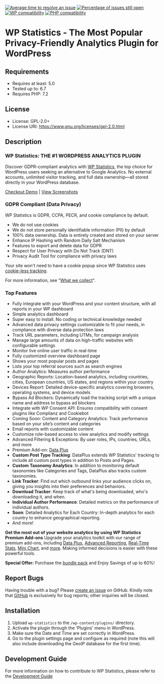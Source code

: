 [![Average time to resolve an issue](https://isitmaintained.com/badge/resolution/wp-statistics/wp-statistics.svg)](http://isitmaintained.com/project/wp-statistics/wp-statistics "Average time to resolve an issue")
[![Percentage of issues still open](https://isitmaintained.com/badge/open/wp-statistics/wp-statistics.svg)](http://isitmaintained.com/project/wp-statistics/wp-statistics "Percentage of issues still open")
[![WP compatibility](https://plugintests.com/plugins/wporg/wp-statistics/wp-badge.svg)](https://plugintests.com/plugins/wporg/wp-statistics/latest)
[![PHP compatibility](https://plugintests.com/plugins/wporg/wp-statistics/php-badge.svg)](https://plugintests.com/plugins/wporg/wp-statistics/latest)

# WP Statistics - The Most Popular Privacy-Friendly Analytics Plugin for WordPress

## Requirements
- Requires at least: 5.0
- Tested up to: 6.7
- Requires PHP: 7.2

## License
- License: GPL-2.0+
- License URI: https://www.gnu.org/licenses/gpl-2.0.html

## Description
### WP Statistics: THE #1 WORDPRESS ANALYTICS PLUGIN
Discover GDPR-compliant analytics with [WP Statistics](https://wp-statistics.com/?utm_source=wporg&utm_medium=link&utm_campaign=website), the top choice for WordPress users seeking an alternative to Google Analytics. No external accounts, unlimited visitor tracking, and full data ownership—all stored directly in your WordPress database.

[Checkout Demo](https://wp-statistics.com/demo) | [View Screenshots](https://wordpress.org/plugins/wp-statistics#screenshots)

### GDPR Compliant (Data Privacy)
WP Statistics is GDPR, CCPA, PECR, and cookie compliance by default.

- We do not use cookies
- We do not store personally identifiable information (PII) by default
- 100% data ownership. Data is entirely created and stored on your server
- Enhance IP Hashing with Random Daily Salt Mechanism
- Features to export and delete data for GDPR
- Respect for User Privacy with Do Not Track (DNT)
- Privacy Audit Tool for compliance with privacy laws

Your site won't need to have a cookie popup since WP Statistics uses [cookie-less tracking](https://wp-statistics.com/resources/counting-unique-visitors-without-cookies/?utm_source=wporg&utm_medium=link&utm_campaign=doc).

For more information, see "[What we collect](https://wp-statistics.com/resources/what-we-collect/?utm_source=wporg&utm_medium=link&utm_campaign=doc)".

### Top Features
- Fully integrate with your WordPress and your content structure, with all reports in your WP dashboard
- Simple analytics dashboard
- Super easy to install. No coding or technical knowledge needed
- Advanced data privacy settings customizable to fit your needs, in compliance with diverse data protection laws
- Track URL parameters, including UTMs, for campaign analysis
- Manage large amounts of data on high-traffic websites with configurable settings
- Monitor live online user traffic in real-time
- Fully customized overview dashboard page
- Shows your most popular posts and pages
- Lists your top referral sources such as search engines
- Author Analytics: Measures author performance
- Geographic Reports: Location-based analytics, including countries, cities, European countries, US states, and regions within your country
- Devices Report: Detailed device-specific analytics covering browsers, operating systems, and device models
- Bypass Ad Blockers: Dynamically load the tracking script with a unique name and address to bypass ad blockers
- Integrate with WP Consent API: Ensures compatibility with consent plugins like Complianz and Cookiebot
- Coming Soon: Content and Category Analytics: Track performance based on your site’s content and categories
- Email reports with customizable content
- Customize role-based access to view analytics and modify settings
- Advanced Filtering & Exceptions: By user roles, IPs, countries, URLs, and more
- Premium Add-on: [Data Plus](https://wp-statistics.com/product/wp-statistics-data-plus?utm_source=wporg&utm_medium=link&utm_campaign=dp)
 - **Custom Post Type Tracking**: DataPlus extends WP Statistics' tracking to include all custom post types in addition to Posts and Pages.
 - **Custom Taxonomy Analytics**: In addition to monitoring default taxonomies like Categories and Tags, DataPlus also tracks custom taxonomies.
 - **Link Tracker**: Find out which outbound links your audience clicks on, giving you insights into their preferences and behaviors.
 - **Download Tracker**: Keep track of what's being downloaded, who's downloading it, and when.
 - **Individual Author Performance**: Detailed metrics on the performance of individual authors.
 - **Soon**: Detailed Analytics for Each Country: In-depth analytics for each country to enhance geographical reporting.
 - And more!

**Get the most out of your website analytics by using WP Statistics Premium Add-ons**
Upgrade your analytics toolkit with our range of premium add-ons, including [Data Plus](https://wp-statistics.com/product/wp-statistics-data-plus?utm_source=wporg&utm_medium=link&utm_campaign=dp), [Advanced Reporting](https://wp-statistics.com/product/wp-statistics-advanced-reporting/?utm_source=wporg&utm_medium=link&utm_campaign=adv-report), [Real-Time Stats](https://wp-statistics.com/product/wp-statistics-realtime-stats/?utm_source=wporg&utm_medium=link&utm_campaign=realtime), [Mini Chart](https://wp-statistics.com/product/wp-statistics-mini-chart/?utm_source=wporg&utm_medium=link&utm_campaign=mini-chart), and [more](https://wp-statistics.com/add-ons/?utm_source=wporg&utm_medium=link&utm_campaign=add-ons). Making informed decisions is easier with these powerful tools.

**Special Offer:** Purchase the [bundle pack](https://wp-statistics.com/product/add-ons-bundle/?utm_source=wporg&utm_medium=link&utm_campaign=premium) and Enjoy Savings of up to 60%!

## Report Bugs
Having trouble with a bug? Please [create an issue](https://github.com/wp-statistics/wp-statistics/issues/new) on GitHub. Kindly note that [GitHub](https://github.com/wp-statistics/wp-statistics) is exclusively for bug reports; other inquiries will be closed.

## Installation
1. Upload `wp-statistics` to the `/wp-content/plugins/` directory.
2. Activate the plugin through the 'Plugins' menu in WordPress.
3. Make sure the Date and Time are set correctly in WordPress.
4. Go to the plugin settings page and configure as required (note this will also include downloading the GeoIP database for the first time).

## Development Guide
For more information on how to contribute to WP Statistics, please refer to the [Development Guide](https://github.com/wp-statistics/wp-statistics/wiki)

